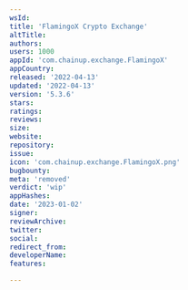 ```yaml
---
wsId: 
title: 'FlamingoX Crypto Exchange'
altTitle: 
authors: 
users: 1000
appId: 'com.chainup.exchange.FlamingoX'
appCountry: 
released: '2022-04-13'
updated: '2022-04-13'
version: '5.3.6'
stars: 
ratings: 
reviews: 
size: 
website: 
repository: 
issue: 
icon: 'com.chainup.exchange.FlamingoX.png'
bugbounty: 
meta: 'removed'
verdict: 'wip'
appHashes: 
date: '2023-01-02'
signer: 
reviewArchive: 
twitter: 
social: 
redirect_from: 
developerName: 
features: 

---
```


